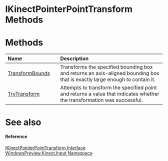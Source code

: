 IKinectPointerPointTransform Methods  
====================================  

<span id="publicmethodsSection"></span>

Methods  
=======  

<table>
<colgroup>
<col width="30%" />
<col width="60%" />
</colgroup>
<thead>
<tr class="header">
<th align="left">Name</th>
<th align="left">Description</th>
</tr>
</thead>
<tbody>
<tr class="odd">
<td align="left"><a href="Methods/TransformBounds_Method.md">TransformBounds</a></td>
<td align="left">Transforms the specified bounding box and returns an axis-aligned bounding box that is exactly large enough to contain it.</td>
</tr>
<tr class="even">
<td align="left"><a href="Methods/TryTransform_Method.md">TryTransform</a></td>
<td align="left">Attempts to transform the specified point and returns a value that indicates whether the transformation was successful.</td>
</tr>
</tbody>
</table>

<span id="ID4EI"></span>

See also  
========  

<span id="ID4EK"></span>
#### Reference  

[IKinectPointerPointTransform Interface](../IKinectPointerPointTrans.md)  
 [WindowsPreview.Kinect.Input Namespace](../../Kinect.Input.md)  



<!--Please do not edit the data in the comment block below.-->
<!--
TOCTitle : IKinectPointerPointTransform Methods
RLTitle : IKinectPointerPointTransform Methods
KeywordK : IKinectPointerPointTransform interface, methods
KeywordA : Methods.T:WindowsPreview.Kinect.Input.IKinectPointerPointTransform
AssetID : Methods.T:WindowsPreview.Kinect.Input.IKinectPointerPointTransform
Locale : en-us
CommunityContent : 1
TargetOS : Windows
TopicType : kbSyntax
DocSet : K4Wv2
ProjType : K4Wv2Proj
Technology : Kinect for Windows
Product : Kinect for Windows SDK v2
productversion : 20
-->
